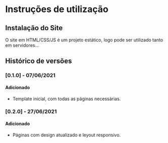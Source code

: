 # Instruções de utilização

## Instalação do Site

O site em HTML/CSS/JS é um projeto estático, logo pode ser utilizado tanto em servidores...

## Histórico de versões

### [0.1.0] - 07/06/2021
#### Adicionado
- Template inicial, com todas as páginas necessárias.


### [0.2.0] - 27/06/2021
#### Adicionado
- Páginas com design atualizado e leyout responsivo.
